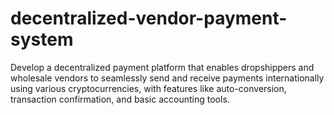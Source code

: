 # decentralized-vendor-payment-system
Develop a decentralized payment platform that enables dropshippers and wholesale vendors to seamlessly send and receive payments internationally using various cryptocurrencies, with features like auto-conversion, transaction confirmation, and basic accounting tools.
